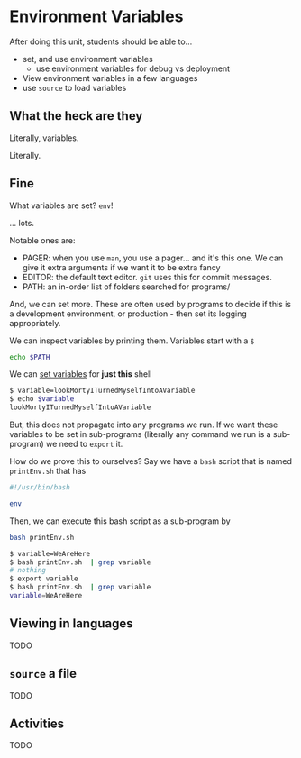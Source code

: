 Environment Variables
=====================

After doing this unit, students should be able to...

* set, and use environment variables
  * use environment variables for debug vs deployment
* View environment variables in a few languages
* use `source` to load variables

What the heck are they
----------------------

Literally, variables.

Literally.

Fine
----

What variables are set? `env`!

... lots.

Notable ones are:

* PAGER: when you use `man`, you use a pager... and it's this one. We can give
  it extra arguments if we want it to be extra fancy
* EDITOR: the default text editor. `git` uses this for commit messages.
* PATH: an in-order list of folders searched for programs/

And, we can set more. These are often used by programs to decide if this is
a development environment, or production - then set its logging appropriately.

We can inspect variables by printing them. Variables start with a `$`

```sh
echo $PATH
```

We can [set variables](https://tldp.org/LDP/abs/html/varassignment.html)
for **just this** shell

```sh
$ variable=lookMortyITurnedMyselfIntoAVariable
$ echo $variable
lookMortyITurnedMyselfIntoAVariable
```

But, this does not propagate into any programs we run. If we want these
variables to be set in sub-programs (literally any command we run is a
sub-program) we need to `export` it.

How do we prove this to ourselves? Say we have a `bash` script that is
named `printEnv.sh` that has

```sh
#!/usr/bin/bash

env
```

Then, we can execute this bash script as a sub-program by

```sh
bash printEnv.sh
```

```sh
$ variable=WeAreHere
$ bash printEnv.sh  | grep variable
# nothing
$ export variable
$ bash printEnv.sh  | grep variable
variable=WeAreHere
```

Viewing in languages
--------------------

TODO

`source` a file
---------------

TODO

Activities
----------

TODO
